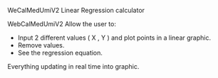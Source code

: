 WeCalMedUmiV2
Linear Regression calculator

WebCalMedUmiV2 Allow the user to:

- Input 2 different values ( X , Y ) and plot points in a linear graphic.
- Remove values.
- See the regression equation.

Everything updating in real time into graphic. 
